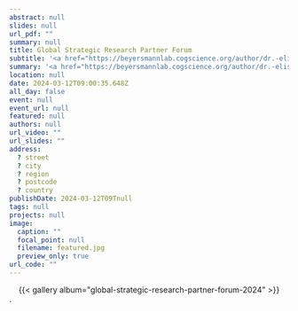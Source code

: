 ```yaml
---
abstract: null
slides: null
url_pdf: ""
summary: null
title: Global Strategic Research Partner Forum
subtitle: '<a href="https://beyersmannlab.cogscience.org/author/dr.-elisabeth-lisi-beyersmann/" target="_blank">Dr. Lisi Beyersmann</a> participated in the Global Strategic Research Partner Forum, which united delegates from eight esteemed universities across the globe to launch the Global Research Training Strategy. The forum delegates engaged in collaborative research-based workshops (12-14 March 2024).'
summary: '<a href="https://beyersmannlab.cogscience.org/author/dr.-elisabeth-lisi-beyersmann/" target="_blank">Dr. Lisi Beyersmann</a> participated in the Global Strategic Research Partner Forum, which united delegates from eight esteemed universities across the globe to launch the Global Research Training Strategy. The forum delegates engaged in collaborative research-based workshops (12-14 March 2024).'
location: null
date: 2024-03-12T09:00:35.648Z
all_day: false
event: null
event_url: null
featured: null
authors: null
url_video: ""
url_slides: ""
address:
  ? street
  ? city
  ? region
  ? postcode
  ? country
publishDate: 2024-03-12T09Tnull
tags: null
projects: null
image:
  caption: ""
  focal_point: null
  filename: featured.jpg
  preview_only: true
url_code: ""
---
```


<center>{{< gallery album="global-strategic-research-partner-forum-2024" >}}</center>.
